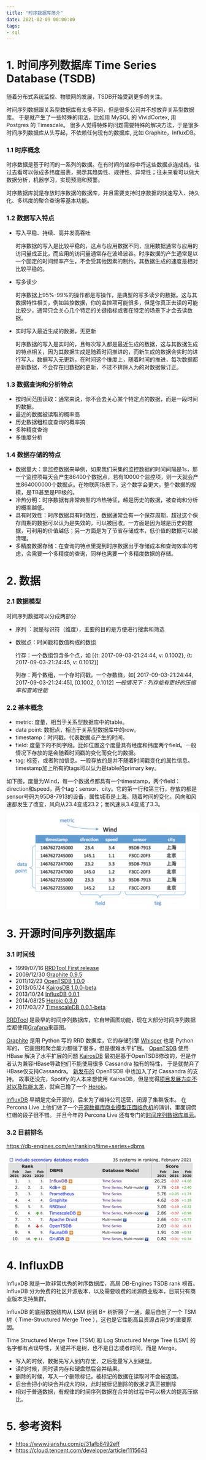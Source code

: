 ```yaml
---
title: "时序数据库简介"
date: 2021-02-09 00:00:00
tags:
- sql
---
```




# 1. 时间序列数据库 Time Series Database (TSDB)

随着分布式系统监控、物联网的发展，TSDB开始受到更多的关注。

时间序列数据跟关系型数据库有太多不同，但是很多公司并不想放弃关系型数据库。 于是就产生了一些特殊的用法，比如用 MySQL 的 VividCortex, 用 Postgres 的 Timescale。 很多人觉得特殊的问题需要特殊的解决方法，于是很多时间序列数据库从头写起，不依赖任何现有的数据库, 比如 Graphite，InfluxDB。

<!-- more -->

### 1.1 时序概念

时序数据是基于时间的一系列的数据。在有时间的坐标中将这些数据点连成线，往过去看可以做成多纬度报表，揭示其趋势性、规律性、异常性；往未来看可以做大数据分析，机器学习，实现预测和预警。

时序数据库就是存放时序数据的数据库，并且需要支持时序数据的快速写入、持久化、多纬度的聚合查询等基本功能。

### 1.2 数据写入特点

+ 写入平稳、持续、高并发高吞吐

  时序数据的写入是比较平稳的，这点与应用数据不同，应用数据通常与应用的访问量成正比，而应用的访问量通常存在波峰波谷。时序数据的产生通常是以一个固定的时间频率产生，不会受其他因素的制约，其数据生成的速度是相对比较平稳的。

  

+ 写多读少

  时序数据上95%-99%的操作都是写操作，是典型的写多读少的数据。这与其数据特性相关，例如监控数据，你的监控项可能很多，但是你真正去读的可能比较少，通常只会关心几个特定的关键指标或者在特定的场景下才会去读数据。

  

+ 实时写入最近生成的数据，无更新

  时序数据的写入是实时的，且每次写入都是最近生成的数据，这与其数据生成的特点相关，因为其数据生成是随着时间推进的，而新生成的数据会实时的进行写入。数据写入无更新，在时间这个维度上，随着时间的推进，每次数据都是新数据，不会存在旧数据的更新，不过不排除人为的对数据做订正。



### 1.3 数据查询和分析特点

- 按时间范围读取：通常来说，你不会去关心某个特定点的数据，而是一段时间的数据。
- 最近的数据被读取的概率高
- 历史数据粗粒度查询的概率搞
- 多种精度查询
- 多维度分析



### 1.4  数据存储的特点

- 数据量大：拿监控数据来举例，如果我们采集的监控数据的时间间隔是1s，那一个监控项每天会产生86400个数据点，若有10000个监控项，则一天就会产生864000000个数据点。在物联网场景下，这个数字会更大。整个数据的规模，是TB甚至是PB级的。
- 冷热分明：时序数据有非常典型的冷热特征，越是历史的数据，被查询和分析的概率越低。
- 具有时效性：时序数据具有时效性，数据通常会有一个保存周期，超过这个保存周期的数据可以认为是失效的，可以被回收。一方面是因为越是历史的数据，可利用的价值越低；另一方面是为了节省存储成本，低价值的数据可以被清理。
- 多精度数据存储：在查询的特点里提到时序数据出于存储成本和查询效率的考虑，会需要一个多精度的查询，同样也需要一个多精度数据的存储。



# 2. 数据

### 2.1 数据模型

时间序列数据可以分成两部分

- 序列 ：就是标识符（维度），主要的目的是方便进行搜索和筛选

- 数据点：时间戳和数值构成的数组

  行存：一个数组包含多个点，如 [{t: 2017-09-03-21:24:44, v: 0.1002}, {t: 2017-09-03-21:24:45, v: 0.1012}]

  列存：两个数组，一个存时间戳，一个存数值，如[ 2017-09-03-21:24:44, 2017-09-03-21:24:45], [0.1002,  0.1012]
   *一般情况下：列存能有更好的压缩率和查询性能*

### 2.2 基本概念

- metric: 度量，相当于关系型数据库中的table。
- data point: 数据点，相当于关系型数据库中的row。
- timestamp：时间戳，代表数据点产生的时间。
- field: 度量下的不同字段。比如位置这个度量具有经度和纬度两个field。一般情况下存放的是会随着时间戳的变化而变化的数据。
- tag: 标签，或者附加信息。一般存放的是并不随着时间戳变化的属性信息。timestamp加上所有的tags可以认为是table的primary key。

如下图，度量为Wind，每一个数据点都具有一个timestamp，两个field：direction和speed，两个tag：sensor、city。它的第一行和第三行，存放的都是sensor号码为95D8-7913的设备，属性城市是上海。随着时间的变化，风向和风速都发生了改变，风向从23.4变成23.2；而风速从3.4变成了3.3。

![1](%E6%97%B6%E5%BA%8F%E6%95%B0%E6%8D%AE%E5%BA%93%E7%AE%80%E4%BB%8B/1.png)


# 3. 开源时间序列数据库

### 3.1 时间线

- 1999/07/16 [RRDTool First release](http://link.zhihu.com/?target=https%3A//en.wikipedia.org/wiki/RRDtool)
- 2009/12/30 [Graphite 0.9.5](http://link.zhihu.com/?target=https%3A//github.com/graphite-project/graphite-web/releases/tag/0.9.5)
- 2011/12/23 [OpenTSDB 1.0.0](http://link.zhihu.com/?target=https%3A//github.com/OpenTSDB/opentsdb/releases/tag/v1.0.0)
- 2013/05/24 [KairosDB 1.0.0-beta](http://link.zhihu.com/?target=https%3A//github.com/kairosdb/kairosdb/releases/tag/v1.0.0-beta2a)
- 2013/10/24 [InfluxDB 0.0.1](http://link.zhihu.com/?target=https%3A//github.com/influxdata/influxdb/releases/tag/v0.0.1)
- 2014/08/25 [Heroic 0.3.0](http://link.zhihu.com/?target=https%3A//github.com/spotify/heroic/releases/tag/0.3.0)
- 2017/03/27 [TimescaleDB 0.0.1-beta](http://link.zhihu.com/?target=https%3A//github.com/timescale/timescaledb/releases/tag/0.0.1-beta)



[RRDTool](http://link.zhihu.com/?target=https%3A//oss.oetiker.ch/rrdtool/) 是最早的时间序列数据库，它自带画图功能，现在大部分时间序列数据库都使用[Grafana](http://link.zhihu.com/?target=https%3A//github.com/grafana/grafana)来画图。

[Graphite](http://link.zhihu.com/?target=https%3A//graphiteapp.org/) 是用 Python 写的 RRD 数据库，它的存储引擎 [Whisper](http://link.zhihu.com/?target=https%3A//github.com/graphite-project/whisper) 也是 Python 写的， 它画图和聚合能力都强了很多，但是很难水平扩展。
 [OpenTSDB](http://link.zhihu.com/?target=http%3A//opentsdb.net/) 使用 HBase 解决了水平扩展的问题
 [KairosDB](http://link.zhihu.com/?target=https%3A//kairosdb.github.io/) 最初是基于OpenTSDB修改的，但是作者认为兼容HBase导致他们不能使用很多 Cassandra 独有的特性， 于是就抛弃了HBase仅支持Cassandra。
 [新发布的](http://link.zhihu.com/?target=http%3A//opentsdb.net/docs/build/html/new.html) OpenTSDB 中也加入了对 Cassandra 的支持。 故事还没完，Spotify 的人本来想使用 KairosDB，但是觉得[项目发展方向不对以及性能太差](http://link.zhihu.com/?target=http%3A//blog.dongyueweb.com/(https%3A//labs.spotify.com/2015/11/16/monitoring-at-spotify-the-story-so-far/))，就自己撸了一个 [Heroic](http://link.zhihu.com/?target=https%3A//github.com/spotify/heroic)。

[InfluxDB](http://link.zhihu.com/?target=https%3A//github.com/influxdata/influxdb) 早期是完全开源的，后来为了维持公司运营，闭源了集群版本。 在 Percona Live 上他们做了一个[开源数据库商业模型正面临危机](http://link.zhihu.com/?target=https%3A//www.youtube.com/watch%3Fv%3DKvf5jWZjw0U)的演讲，里面调侃红帽的段子很不错。 并且今年的 Percona Live 还有专门的[时间序列数据库单元](http://link.zhihu.com/?target=https%3A//www.percona.com/live/17/program/schedule/time-series)。

### 3.2 目前排名

https://db-engines.com/en/ranking/time+series+dbms 

![1](%E6%97%B6%E5%BA%8F%E6%95%B0%E6%8D%AE%E5%BA%93%E7%AE%80%E4%BB%8B/2.png)



# 4. InfluxDB

InfluxDB 就是一款非常优秀的时序数据库，高居 DB-Engines TSDB rank 榜首。InfluxDB 分为免费的社区开源版本，以及需要收费的闭源商业版本，目前只有商业版本支持集群。

InfluxDB 的底层数据结构从 LSM 树到 B+ 树折腾了一通，最后自创了一个 TSM 树（ Time-Structured Merge Tree ），这也是它性能高且资源占用少的重要原因。

Time Structured Merge Tree (TSM) 和 Log Structured Merge Tree (LSM) 的名字都有点误导性，关键并不是树，也不是日志或者时间，而是 Merge。



- 写入的时候，数据先写入到内存里，之后批量写入到硬盘。
- 读的时候，同时读内存和硬盘然后合并结果。
- 删除的时候，写入一个删除标记，被标记的数据在读取时不会被返回。
- 后台会把小的块合并成大的块，此时被标记删除的数据才真正被删除
- 相对于普通数据，有规律的时间序列数据在合并的过程中可以极大的提高压缩比。



# 5. 参考资料

+ https://www.jianshu.com/p/31afb8492eff
+ https://cloud.tencent.com/developer/article/1115643